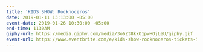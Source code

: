 ```yaml
---
title: 'KIDS SHOW: Rocknoceros'
date: 2019-01-11 13:13:00 -05:00
event-date: 2019-01-26 10:30:00 -05:00
end-time: 1130AM
giphy-url: https://media.giphy.com/media/3o6Zt8kkO1pwHOjLeU/giphy.gif
event-url: https://www.eventbrite.com/e/kids-show-rocknoceros-tickets-54766687637
---
```


